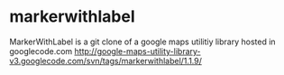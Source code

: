 markerwithlabel
===============

MarkerWithLabel is a git clone of a google maps utilitiy library hosted in googlecode.com http://google-maps-utility-library-v3.googlecode.com/svn/tags/markerwithlabel/1.1.9/
